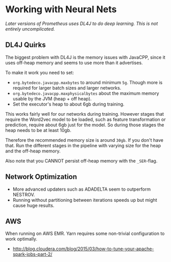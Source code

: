 # Working with Neural Nets
*Later versions of Prometheus uses DL4J to do deep learning. This is not entirely uncomplicated.*

## DL4J Quirks

The biggest problem with DL4J is the memory issues with JavaCPP, since it uses off-heap memory and seems to use more than it advertises.

To make it work you need to set:
- `org.bytedeco.javacpp.maxbytes` to around minimum `5g`. Though more is required for larger batch sizes and larger networks.
- `org.bytedeco.javacpp.maxphysicalbytes` about the maximum memory usable by the JVM (heap + off heap).
- Set the executor's heap to about 6gb during training.

This works fairly well for our networks during training. However stages that require the Word2vec model to be loaded,
such as feature transformation or prediction, require about 6gb just for the model. So during those stages the heap
needs to be at least 10gb.

Therefore the recommended memory size is around `30gb`. If you don't have that. Run the different stages in the pipeline
with varying size for the heap and the off-heap memory.

Also note that you CANNOT persist off-heap memory with the `_SER`-flag.

## Network Optimization
- More advanced updaters such as ADADELTA seem to outperform NESTROV.
- Running without partitioning between iterations speeds up but might cause huge results.

## AWS
When running on AWS EMR. Yarn requires some non-trivial configuration to work optimally.

- http://blog.cloudera.com/blog/2015/03/how-to-tune-your-apache-spark-jobs-part-2/
